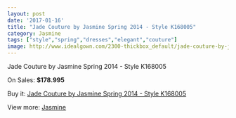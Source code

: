 ```yaml
---
layout: post
date: '2017-01-16'
title: "Jade Couture by Jasmine Spring 2014 - Style K168005"
category: Jasmine
tags: ["style","spring","dresses","elegant","couture"]
image: http://www.idealgown.com/2300-thickbox_default/jade-couture-by-jasmine-spring-2014-style-k168005.jpg
---
```

Jade Couture by Jasmine Spring 2014 - Style K168005

On Sales: **$178.995**
<a href="https://www.idealgown.com/en/jasmine/1076-jade-couture-by-jasmine-spring-2014-style-k168005.html"><amp-img layout="responsive" width="600" height="600" src="//www.idealgown.com/2300-thickbox_default/jade-couture-by-jasmine-spring-2014-style-k168005.jpg" alt="Jade Couture by Jasmine Spring 2014 - Style K168005 0" /></a>
<a href="https://www.idealgown.com/en/jasmine/1076-jade-couture-by-jasmine-spring-2014-style-k168005.html"><amp-img layout="responsive" width="600" height="600" src="//www.idealgown.com/2301-thickbox_default/jade-couture-by-jasmine-spring-2014-style-k168005.jpg" alt="Jade Couture by Jasmine Spring 2014 - Style K168005 1" /></a>

Buy it: [Jade Couture by Jasmine Spring 2014 - Style K168005](https://www.idealgown.com/en/jasmine/1076-jade-couture-by-jasmine-spring-2014-style-k168005.html "Jade Couture by Jasmine Spring 2014 - Style K168005")

View more: [Jasmine](https://www.idealgown.com/en/14-jasmine "Jasmine")